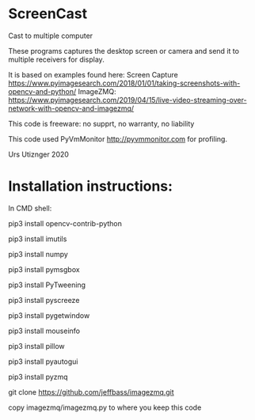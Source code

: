 # ScreenCast
Cast to multiple computer

These programs captures the desktop screen or camera and send it to multiple receivers for display.

It is based on examples found here:
Screen Capture https://www.pyimagesearch.com/2018/01/01/taking-screenshots-with-opencv-and-python/
ImageZMQ: https://www.pyimagesearch.com/2019/04/15/live-video-streaming-over-network-with-opencv-and-imagezmq/

This code is freeware: no supprt, no warranty, no liability

This code used PyVmMonitor http://pyvmmonitor.com for profiling.

Urs Utiznger 2020

# Installation instructions:
In CMD shell:

pip3 install opencv-contrib-python

pip3 install imutils

pip3 install numpy

pip3 install pymsgbox

pip3 install PyTweening

pip3 install pyscreeze

pip3 install pygetwindow

pip3 install mouseinfo

pip3 install pillow

pip3 install pyautogui

pip3 install pyzmq

git clone https://github.com/jeffbass/imagezmq.git

copy imagezmq/imagezmq.py to where you keep this code
